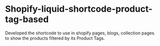# Shopify-liquid-shortcode-product-tag-based
Developed the shortcode to use in shopify pages, blogs, collection pages. to show the products filtered by its Product Tags.
